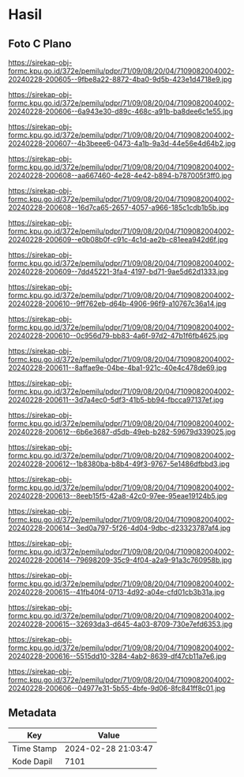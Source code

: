 # Hasil

## Foto C Plano

https://sirekap-obj-formc.kpu.go.id/372e/pemilu/pdpr/71/09/08/20/04/7109082004002-20240228-200605--9fbe8a22-8872-4ba0-9d5b-423e1d4718e9.jpg

https://sirekap-obj-formc.kpu.go.id/372e/pemilu/pdpr/71/09/08/20/04/7109082004002-20240228-200606--6a943e30-d89c-468c-a91b-ba8dee6c1e55.jpg

https://sirekap-obj-formc.kpu.go.id/372e/pemilu/pdpr/71/09/08/20/04/7109082004002-20240228-200607--4b3beee6-0473-4a1b-9a3d-44e56e4d64b2.jpg

https://sirekap-obj-formc.kpu.go.id/372e/pemilu/pdpr/71/09/08/20/04/7109082004002-20240228-200608--aa667460-4e28-4e42-b894-b787005f3ff0.jpg

https://sirekap-obj-formc.kpu.go.id/372e/pemilu/pdpr/71/09/08/20/04/7109082004002-20240228-200608--16d7ca65-2657-4057-a966-185c1cdb1b5b.jpg

https://sirekap-obj-formc.kpu.go.id/372e/pemilu/pdpr/71/09/08/20/04/7109082004002-20240228-200609--e0b08b0f-c91c-4c1d-ae2b-c81eea942d6f.jpg

https://sirekap-obj-formc.kpu.go.id/372e/pemilu/pdpr/71/09/08/20/04/7109082004002-20240228-200609--7dd45221-3fa4-4197-bd71-9ae5d62d1333.jpg

https://sirekap-obj-formc.kpu.go.id/372e/pemilu/pdpr/71/09/08/20/04/7109082004002-20240228-200610--9ff762eb-d64b-4906-96f9-a10767c36a14.jpg

https://sirekap-obj-formc.kpu.go.id/372e/pemilu/pdpr/71/09/08/20/04/7109082004002-20240228-200610--0c956d79-bb83-4a6f-97d2-47b1f6fb4625.jpg

https://sirekap-obj-formc.kpu.go.id/372e/pemilu/pdpr/71/09/08/20/04/7109082004002-20240228-200611--8affae9e-04be-4ba1-921c-40e4c478de69.jpg

https://sirekap-obj-formc.kpu.go.id/372e/pemilu/pdpr/71/09/08/20/04/7109082004002-20240228-200611--3d7a4ec0-5df3-41b5-bb94-fbcca97137ef.jpg

https://sirekap-obj-formc.kpu.go.id/372e/pemilu/pdpr/71/09/08/20/04/7109082004002-20240228-200612--6b6e3687-d5db-49eb-b282-59679d339025.jpg

https://sirekap-obj-formc.kpu.go.id/372e/pemilu/pdpr/71/09/08/20/04/7109082004002-20240228-200612--1b8380ba-b8b4-49f3-9767-5e1486dfbbd3.jpg

https://sirekap-obj-formc.kpu.go.id/372e/pemilu/pdpr/71/09/08/20/04/7109082004002-20240228-200613--8eeb15f5-42a8-42c0-97ee-95eae19124b5.jpg

https://sirekap-obj-formc.kpu.go.id/372e/pemilu/pdpr/71/09/08/20/04/7109082004002-20240228-200614--3ed0a797-5f26-4d04-9dbc-d23323787af4.jpg

https://sirekap-obj-formc.kpu.go.id/372e/pemilu/pdpr/71/09/08/20/04/7109082004002-20240228-200614--79698209-35c9-4f04-a2a9-91a3c760958b.jpg

https://sirekap-obj-formc.kpu.go.id/372e/pemilu/pdpr/71/09/08/20/04/7109082004002-20240228-200615--41fb40f4-0713-4d92-a04e-cfd01cb3b31a.jpg

https://sirekap-obj-formc.kpu.go.id/372e/pemilu/pdpr/71/09/08/20/04/7109082004002-20240228-200615--32693da3-d645-4a03-8709-730e7efd6353.jpg

https://sirekap-obj-formc.kpu.go.id/372e/pemilu/pdpr/71/09/08/20/04/7109082004002-20240228-200616--5515dd10-3284-4ab2-8639-df47cb11a7e6.jpg

https://sirekap-obj-formc.kpu.go.id/372e/pemilu/pdpr/71/09/08/20/04/7109082004002-20240228-200606--04977e31-5b55-4bfe-9d06-8fc841ff8c01.jpg


## Metadata

| Key        | Value               |
| ---------- | ------------------- |
| Time Stamp | 2024-02-28 21:03:47 |
| Kode Dapil | 7101                |



